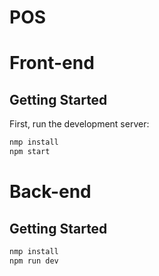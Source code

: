 # POS
# Front-end
## Getting Started

First, run the development server:

```bash
nmp install
npm start
```
# Back-end
## Getting Started

```bash
nmp install
npm run dev
```
